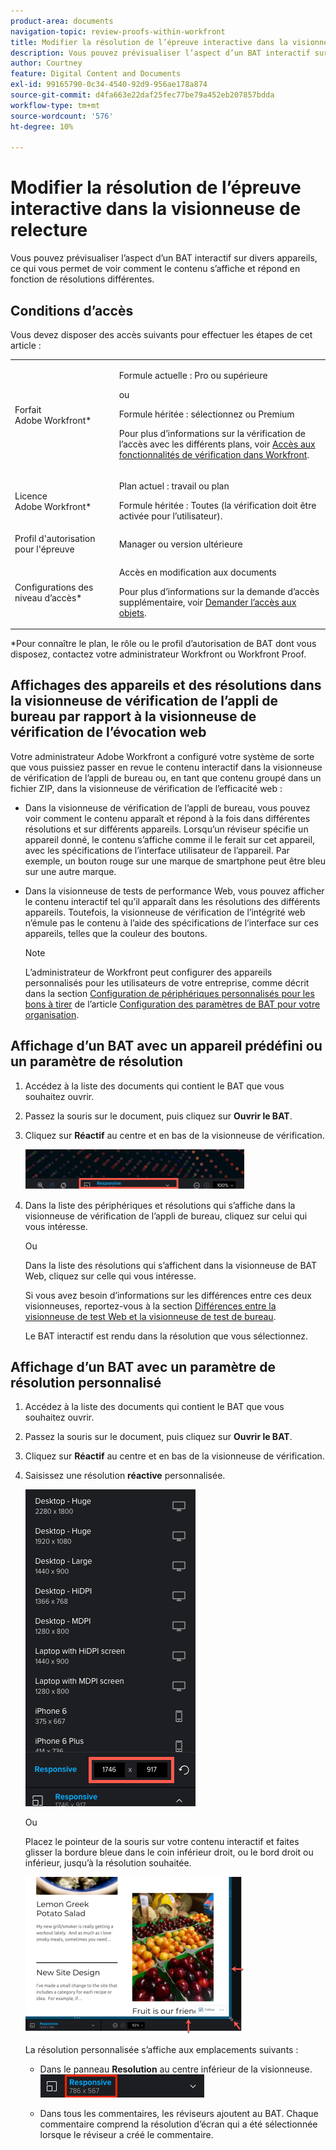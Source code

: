 ```yaml
---
product-area: documents
navigation-topic: review-proofs-within-workfront
title: Modifier la résolution de l’épreuve interactive dans la visionneuse de relecture
description: Vous pouvez prévisualiser l’aspect d’un BAT interactif sur divers appareils, ce qui vous permet de voir comment le contenu s’affiche et répond en fonction de résolutions différentes.
author: Courtney
feature: Digital Content and Documents
exl-id: 99165790-0c34-4540-92d9-956ae178a874
source-git-commit: d4fa663e22daf25fec77be79a452eb207857bdda
workflow-type: tm+mt
source-wordcount: '576'
ht-degree: 10%

---
```


# Modifier la résolution de l’épreuve interactive dans la visionneuse de relecture

Vous pouvez prévisualiser l’aspect d’un BAT interactif sur divers appareils, ce qui vous permet de voir comment le contenu s’affiche et répond en fonction de résolutions différentes.

## Conditions d’accès

Vous devez disposer des accès suivants pour effectuer les étapes de cet article :

<table style="table-layout:auto"> 
 <col> 
 <col> 
 <tbody> 
  <tr> 
   <td role="rowheader">Forfait Adobe Workfront*</td> 
   <td> <p>Formule actuelle : Pro ou supérieure</p> <p>ou</p> <p>Formule héritée : sélectionnez ou Premium</p> <p>Pour plus d’informations sur la vérification de l’accès avec les différents plans, voir <a href="/help/quicksilver/administration-and-setup/manage-workfront/configure-proofing/access-to-proofing-functionality.md" class="MCXref xref">Accès aux fonctionnalités de vérification dans Workfront</a>.</p> </td> 
  </tr> 
  <tr> 
   <td role="rowheader">Licence Adobe Workfront*</td> 
   <td> <p>Plan actuel : travail ou plan</p> <p>Formule héritée : Toutes (la vérification doit être activée pour l’utilisateur).</p> </td> 
  </tr> 
  <tr> 
   <td role="rowheader">Profil d'autorisation pour l'épreuve </td> 
   <td>Manager ou version ultérieure</td> 
  </tr> 
  <tr> 
   <td role="rowheader">Configurations des niveau d’accès*</td> 
   <td> <p>Accès en modification aux documents</p> <p>Pour plus d’informations sur la demande d’accès supplémentaire, voir <a href="../../../../workfront-basics/grant-and-request-access-to-objects/request-access.md" class="MCXref xref">Demander l’accès aux objets</a>.</p> </td> 
  </tr> 
 </tbody> 
</table>

&#42;Pour connaître le plan, le rôle ou le profil d’autorisation de BAT dont vous disposez, contactez votre administrateur Workfront ou Workfront Proof.

## Affichages des appareils et des résolutions dans la visionneuse de vérification de l’appli de bureau par rapport à la visionneuse de vérification de l’évocation web

Votre administrateur Adobe Workfront a configuré votre système de sorte que vous puissiez passer en revue le contenu interactif dans la visionneuse de vérification de l’appli de bureau ou, en tant que contenu groupé dans un fichier ZIP, dans la visionneuse de vérification de l’efficacité web :

* Dans la visionneuse de vérification de l’appli de bureau, vous pouvez voir comment le contenu apparaît et répond à la fois dans différentes résolutions et sur différents appareils. Lorsqu’un réviseur spécifie un appareil donné, le contenu s’affiche comme il le ferait sur cet appareil, avec les spécifications de l’interface utilisateur de l’appareil. Par exemple, un bouton rouge sur une marque de smartphone peut être bleu sur une autre marque.

* Dans la visionneuse de tests de performance Web, vous pouvez afficher le contenu interactif tel qu’il apparaît dans les résolutions des différents appareils. Toutefois, la visionneuse de vérification de l’intégrité web n’émule pas le contenu à l’aide des spécifications de l’interface sur ces appareils, telles que la couleur des boutons.

  >[!NOTE]
  >
  >L’administrateur de Workfront peut configurer des appareils personnalisés pour les utilisateurs de votre entreprise, comme décrit dans la section [Configuration de périphériques personnalisés pour les bons à tirer](/help/quicksilver/administration-and-setup/manage-workfront/configure-proofing/configure-proofing-organization.md#configure-custom-devices-for-proofs) de l’article [Configuration des paramètres de BAT pour votre organisation](/help/quicksilver/administration-and-setup/manage-workfront/configure-proofing/configure-proofing-organization.md).

## Affichage d’un BAT avec un appareil prédéfini ou un paramètre de résolution

1. Accédez à la liste des documents qui contient le BAT que vous souhaitez ouvrir.
1. Passez la souris sur le document, puis cliquez sur **Ouvrir le BAT**.
1. Cliquez sur **Réactif** au centre et en bas de la visionneuse de vérification.

   ![Resolution_option_in_DPV.png](assets/resolution-option-in-dpv-350x64.png)

1. Dans la liste des périphériques et résolutions qui s’affiche dans la visionneuse de vérification de l’appli de bureau, cliquez sur celui qui vous intéresse.

   Ou

   Dans la liste des résolutions qui s’affichent dans la visionneuse de BAT Web, cliquez sur celle qui vous intéresse.

   Si vous avez besoin d’informations sur les différences entre ces deux visionneuses, reportez-vous à la section [Différences entre la visionneuse de test Web et la visionneuse de test de bureau](../../../../review-and-approve-work/proofing/proofing-overview/understand-differences-between-web-viewer.md).

   Le BAT interactif est rendu dans la résolution que vous sélectionnez.

## Affichage d’un BAT avec un paramètre de résolution personnalisé

1. Accédez à la liste des documents qui contient le BAT que vous souhaitez ouvrir.
1. Passez la souris sur le document, puis cliquez sur **Ouvrir le BAT**.
1. Cliquez sur **Réactif** au centre et en bas de la visionneuse de vérification.
1. Saisissez une résolution **réactive** personnalisée.

   ![Type_a_custom_resolution_DPV.png](assets/type-a-custom-resolution-dpv.png)

   Ou

   Placez le pointeur de la souris sur votre contenu interactif et faites glisser la bordure bleue dans le coin inférieur droit, ou le bord droit ou inférieur, jusqu’à la résolution souhaitée.

   ![Drag_blue_edge_for_resolution.png](assets/drag-blue-edges-for-resolution-350x251.png)

   La résolution personnalisée s’affiche aux emplacements suivants :

   * Dans le panneau **Resolution** au centre inférieur de la visionneuse.\
     ![Capture d’écran_2018-05-15_10-27-54.png](assets/screenshot-2018-05-15-10-27-54.png)

   * Dans tous les commentaires, les réviseurs ajoutent au BAT. Chaque commentaire comprend la résolution d’écran qui a été sélectionnée lorsque le réviseur a créé le commentaire.

